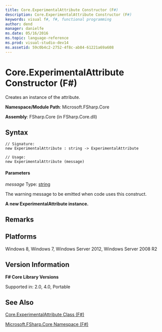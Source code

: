 ```yaml
---
title: Core.ExperimentalAttribute Constructor (F#)
description: Core.ExperimentalAttribute Constructor (F#)
keywords: visual f#, f#, functional programming
author: dend
manager: danielfe
ms.date: 05/16/2016
ms.topic: language-reference
ms.prod: visual-studio-dev14
ms.assetid: 59c0b4c2-2752-4f8c-ab84-61221a69a608 
---
```


# Core.ExperimentalAttribute Constructor (F#)

Creates an instance of the attribute.

**Namespace/Module Path**: Microsoft.FSharp.Core

**Assembly**: FSharp.Core (in FSharp.Core.dll)


## Syntax

```
// Signature:
new ExperimentalAttribute : string -> ExperimentalAttribute

// Usage:
new ExperimentalAttribute (message)
```

#### Parameters
*message*
Type: [string](https://msdn.microsoft.com/library/12b97856-ec80-4f70-a018-afb0753f755a)


The warning message to be emitted when code uses this construct.



**A new ExperimentalAttribute instance.**
## Remarks

## Platforms
Windows 8, Windows 7, Windows Server 2012, Windows Server 2008 R2


## Version Information
**F# Core Library Versions**

Supported in: 2.0, 4.0, Portable




## See Also
[Core.ExperimentalAttribute Class &#40;F&#35;&#41;](Core.ExperimentalAttribute-Class-%5BFSharp%5D.md)

[Microsoft.FSharp.Core Namespace &#40;F&#35;&#41;](Microsoft.FSharp.Core-Namespace-%5BFSharp%5D.md)

